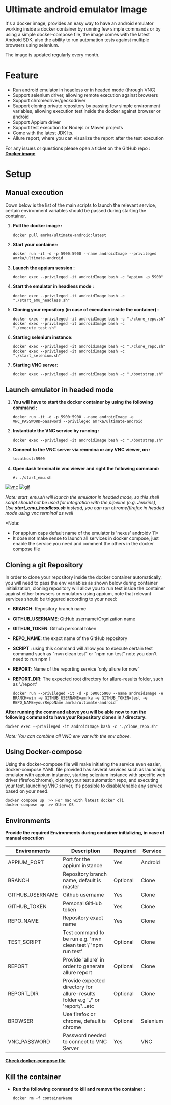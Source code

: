 # Ultimate android emulator Image

It's a docker image, provides an easy way to have an android emulator working inside a docker container by running few simple commands or by using a simple docker-compose file, the image comes with the latest Android SDK, also the ability to run automation tests against multiple browsers using selenium.

The image is updated regularly every month.

# Feature

- Run android emulator in headless or in headed mode (through VNC)
- Support selenium driver, allowing remote execution against browsers
- Support chromedriver/geckodriver
- Support cloning private repository by passing few simple environment variables, allowing execution test inside the docker against browser or android
- Support Appium driver
- Support test execution for Nodejs or Maven projects
- Come with the latest JDK lts.
- Allure report, where you can visualize the report after the test execution 
<!-- Perform automatic updates every time docker-compose file is up -->

<!-- Emulator image is x86 CPU to enhance its speed and performance, also google play services have been added. -->

For any issues or questions please open a ticket on the GitHub repo : 
**[Docker image](https://hub.docker.com/repository/docker/amrka/ultimate-android)**


# Setup

## Manual execution

Down below is the list of the main scripts to launch the relevant service, certain environment variables should be passed during starting the container.

1.  **Pull the docker image :** 

        docker pull amrka/ultimate-android:latest
    
3.  **Start your container:**

        docker run -it -d -p 5900:5900 --name androidImage --privileged amrka/ultimate-android    

4.  **Launch the appium session :**

        docker exec --privileged -it androidImage bash -c "appium -p 5900"
 
5.  **Start the emulator in headless mode :**

        docker exec --privileged -it androidImage bash -c "./start_emu_headless.sh"

6.  **Cloning your repository (in case of execution inside the container) :**

        docker exec --privileged -it androidImage bash -c "./clone_repo.sh"
        docker exec --privileged -it androidImage bash -c "./execute_test.sh"

7.  **Starting selenium instance:**

        docker exec --privileged -it androidImage bash -c "./clone_repo.sh"
        docker exec --privileged -it androidImage bash -c "./start_selenium.sh"

8.  **Starting VNC server:**

        docker exec --privileged -it androidImage bash -c "./bootstrap.sh"



## Launch emulator in headed mode


1.  **You will have to start the docker container by using the following command :**

        docker run -it -d -p 5900:5900 --name androidImage -e VNC_PASSWORD=password --privileged amrka/ultimate-android

2.  **Instantiate the VNC service by running :**

        docker exec --privileged -it androidImage bash -c "./bootstrap.sh"

3.  **Connect to the VNC server via remmina or any VNC viewer, on :**
          
        localhost:5900
    
4.  **Open dash terminal in vnc viewer and right the following command:** 

        #: ./start_emu.sh
 
<a href="https://ibb.co/pPq0bn9"><img src="https://i.ibb.co/pPq0bn9/vnc.png" alt="vnc" border="0"></a>       <a href="https://ibb.co/cJB6qkX"><img src="https://i.ibb.co/cJB6qkX/gif.gif"       alt="gif" border="0"></a>
    
*Note: start_emu.sh will launch the emulator in headed mode, so this shell script should not be used for integration with the pipeline (e.g. Jenkins), Use **start_emu_headless.sh** instead, you can run chrome/firefox in headed mode using vnc terminal as well*

*Note: 
  - For appium caps default name of the emulator is 'nexus' androidv 11*
  - It dose not make sense to launch all services in docker compose, just enable the service you need and comment the others in the docker compose file

## Cloning a git Repository
In order to clone your repository inside the docker container automatically, you will need to pass the env variables as shown below during container initialization, cloning repository will allow you to run test inside the container against either browsers or emulators using appium, note that relevant services should be triggered according to your need:

-   **BRANCH**: Repository branch name
-   **GITHUB_USERNAME**: GitHub username/Orgnization name
-   **GITHUB_TOKEN**: Github personal token
-   **REPO_NAME**: the exact name of the GitHub repository
-   **SCRIPT** : using this command will allow you to execute certain test command such as "mvn clean test" or "npm run test" note you don't need to run npm I
-   **REPORT**: Name of the reporting service 'only allure for now'
-   **REPORT_DIR**: The expected root directory for allure-results folder, such as './report'

        docker run --privileged -it -d -p 5900:5900 --name androidImage -e BRANCH=win -e GITHUB_USERNAME=amrka -e GITHUB_TOKEN=test -e REPO_NAME=yourRepoName amrka/ultimate-android

**After running the command above you will be able now to run the following command to have your Repository clones in / directory:**

    docker exec --privileged -it androidImage bash -c "./clone_repo.sh"

*Note: You can combine all VNC env var with the env above.*

## Using Docker-compose

Using the docker-compose file will make initiating the service even easier, docker-compose YAML file provided has several services such as launching emulator with appium instance, starting selenium instance with specific web driver (firefox/chrome), cloning your test automation repo, and executing your test, launching VNC server, it's possible to disable/enable any service based on your need.
    
    docker compose up  >> For mac with latest docker cli
    docker-compose up  >> Other OS


## Environments

**Provide the required Environments during container initializing, in case of manual execution** 

| Environments      | Description                                                                                              | Required     |  Service   |
| ----------------- | -------------------------------------------------------------------------------------------------------- | ------------ | -----------|
| APPIUM_PORT       | Port for the appium instance                                                                             | Yes          | Android    |
| BRANCH            | Repository branch name, default is master                                                                | Optional     | Clone      |
| GITHUB_USERNAME   | Github username                                                                                          | Yes          | Clone      |
| GITHUB_TOKEN      | Personal GitHub token                                                                                    | Yes          | Clone      |
| REPO_NAME         | Repository exact name                                                                                    | Yes          | Clone      |
| TEST_SCRIPT       | Test command to be run e.g. 'mvn clean test'/ 'npm run test'                                             | Optional     | Clone      |
| REPORT            | Provide 'allure' in order to generate allure report                                                      | Optional     | Clone      |
| REPORT_DIR        | Provide expected directory for allure-results folder e.g './' or 'report/'...etc                         | Optional     | Clone      |
| BROWSER           | Use firefox or chrome, default is chrome                                                                 | Optional     | Selenium   |
| VNC_PASSWORD      | Password needed to connect to VNC Server                                                                 | Yes          | VNC        |

**[Check docker-compose file](https://github.com/Amrkamel1/Android-Emulator-Docker)**


## Kill the container

-   **Run the following command to kill and remove the container :** 

        docker rm -f containerName

